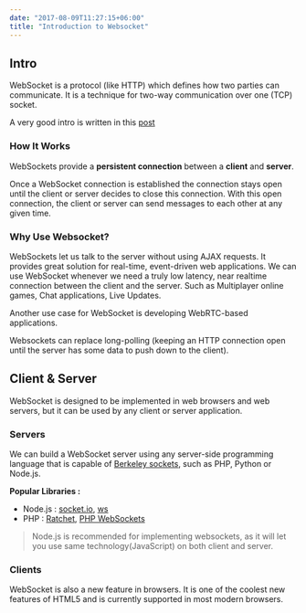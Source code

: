 ```yaml
---
date: "2017-08-09T11:27:15+06:00"
title: "Introduction to Websocket"
---
```


## Intro

WebSocket is a protocol (like HTTP) which defines how two parties can communicate. It is a technique for two-way communication over one (TCP) socket.

A very good intro is written in this [post](http://blog.teamtreehouse.com/an-introduction-to-websockets)
  

### How It Works
  
WebSockets provide a **persistent connection** between a **client** and **server**. 

Once a WebSocket connection is established the connection stays open until the client or server decides to close this connection. With this open connection, the client or server can send messages to each other at any given time.

### Why Use Websocket?
  
WebSockets let us talk to the server without using AJAX requests. It provides great solution for real-time, event-driven web applications. We can use WebSocket whenever we need a truly low latency, near realtime connection between the client and the server. Such as Multiplayer online games, Chat applications, Live Updates.

Another use case for WebSocket is developing WebRTC-based applications.

Websockets can replace long-polling (keeping an HTTP connection open until the server has some data to push down to the client).
  

## Client & Server
  
WebSocket is designed to be implemented in web browsers and web servers, but it can be used by any client or server application.

### Servers

We can build a WebSocket server using any server-side programming language that is capable of [Berkeley sockets](https://en.wikipedia.org/wiki/Berkeley_sockets), such as PHP, Python or Node.js.

**Popular Libraries :**

* Node.js : [socket.io](http://socket.io/),  [ws](https://github.com/websockets/ws)
* PHP : [Ratchet](http://socketo.me), [PHP WebSockets](https://github.com/ghedipunk/PHP-Websockets)

> Node.js is recommended for implementing websockets, as it will let you use same technology(JavaScript) on both client and server.

### Clients

WebSocket is also a new feature in browsers. It is one of the coolest new features of HTML5 and is currently supported in most modern browsers.